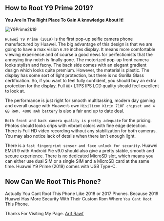 ## How to Root Y9 Prime 2019?

**You Are In The Right Place To Gain A knowledge About It!**

![Y9Prime2k19](https://fdn2.gsmarena.com/vv/pics/huawei/huawei-y9-prime-2019-1.jpg)

`Huawei Y9 Prime (2019)` is the first pop-up selfie camera phone manufactured by Huawei. The big advantage of this design is that we are going to have a max vision `6.59` inches display. It means more comfortable viewing experience and of course a good news for perfectionists that the annoying tiny notch is finally gone. The motorized pop-up front camera looks stylish and facny. The back side comes with an elegant gradient design which looks quite premium. However, the material is plastic. The display has some sort of light protection, but there is no Gorilla Glass certification. So, if you want to feel fully confident, you should buy an extra protection for the display. Full `HD+` LTPS IPS LCD quality should feel excellent to look at.

The performance is just right for smooth multitasking, modern day gaming and overall usage with Huawei’s own `Hisilicon Kirin 710F chipset and 4 GB RAM. 4000 mAh battery` is also a fair and up to date deal.

`Both front and back camera quality is pretty adequate` for the pricing. Photos should looks crips with vibrant colors with fine edge detection. There is Full HD video recording without any stabilization for both cameras. You may also notice lack of details when there isn’t enough light.

There is a `fast fingerprint sensor and face unlock for security`. Huawei EMUI 9 with Android Pie v9.0 should also give a pretty stable, smooth and secure experience. There is no dedicated MicroSD slot, which means you can either use dual SIM or a single SIM and a MicroSD card at the same time. Huawei Y9 Prime (2019) comes with USB Type-C.


## Now Can We Root This Phone?


Actually You Cant Root This Phone Like 2018 or 2017 Phones. Because 2019 Huawei Has More Security With Their Custom Rom Where `You Cant Root` This Phone.



Thanks For Visiting My Page. [Arif Rawf](http://github.com/ArifRawf)
